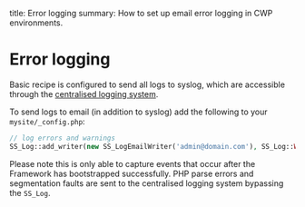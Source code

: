 title: Error logging
summary: How to set up email error logging in CWP environments.

# Error logging

Basic recipe is configured to send all logs to syslog, which are accessible through the
[centralised logging system](../01_Working_with_projects/13_Centralised_logging.md).

To send logs to email (in addition to syslog) add the following to your `mysite/_config.php`:

```php
// log errors and warnings
SS_Log::add_writer(new SS_LogEmailWriter('admin@domain.com'), SS_Log::WARN, '<=');
```

Please note this is only able to capture events that occur after the Framework has bootstrapped successfully.
PHP parse errors and segmentation faults are sent to the centralised logging system bypassing the `SS_Log`.

